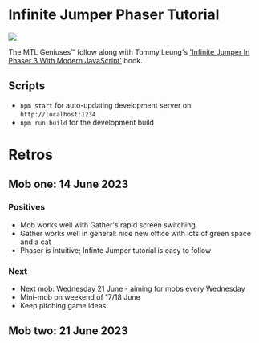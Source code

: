 # Infinite Jumper Phaser Tutorial

![](https://github.com/monkey-tennis-labs/infinite-jumper-phaser-tutorial/actions/workflows/deploy-to-pages.yml/badge.svg)

The MTL Geniuses™️ follow along with Tommy Leung's ['Infinite Jumper In Phaser 3 With Modern JavaScript'](https://ourcade.co/books/infinite-jumper-phaser3) book.

## Scripts

- `npm start` for auto-updating development server on `http://localhost:1234`
- `npm run build` for the development build

# Retros

## Mob one: 14 June 2023

### Positives

- Mob works well with Gather's rapid screen switching
- Gather works well in general: nice new office with lots of green space and a cat
- Phaser is intuitive; Infinte Jumper tutorial is easy to follow

### Next

- Next mob: Wednesday 21 June - aiming for mobs every Wednesday
- Mini-mob on weekend of 17/18 June
- Keep pitching game ideas

## Mob two: 21 June 2023
